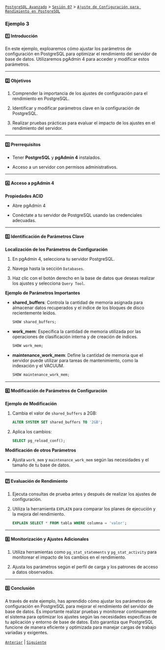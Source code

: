 [`PostgreSQL Avanzado`](../../../README.md) > [`Sesión 07`](../../README.md) > [`Ajuste de Configuración para Rendimiento en PostgreSQL`](../README.md)

### Ejemplo 3

#### 1️⃣ Introducción

En este ejemplo, exploaremos cómo ajustar los parámetros de configuración en PostgreSQL para optimizar el rendimiento del servidor de base de datos. Utilizaremos pgAdmin 4 para acceder y modificar estos parámetros.

---

#### 2️⃣ Objetivos

1. Comprender la importancia de los ajustes de configuración para el rendimiento en PostgreSQL.

2. Identificar y modificar parámetros clave en la configuración de PostgreSQL.

3. Realizar pruebas prácticas para evaluar el impacto de los ajustes en el rendimiento del servidor.

---

#### 3️⃣ Prerrequisitos

- Tener **PostgreSQL** y **pgAdmin 4** instalados.

- Acceso a un servidor con permisos administrativos.

---

#### 4️⃣ Acceso a pgAdmin 4

**Propiedades ACID**

- Abre pgAdmin 4

- Conéctate a tu servidor de PostgreSQL usando las credenciales adecuadas.

--- 

#### 5️⃣ Identificación de Parámetros Clave

**Localización de los Parámetros de Configuración**

1. En pgAdmin 4, selecciona tu servidor PostgreSQL.

2. Navega hasta la sección `Databases`.

3. Haz clic con el botón derecho en la base de datos que deseas realizar los ajustes y selecciona `Query Tool`.

**Ejemplo de Parámetros Importantes**

- **shared_buffers**: Controla la cantidad de memoria asignada para almacenar datos recuperados y el índice de los bloques de disco recientemente leídos.

   ```sql
   SHOW shared_buffers;
   ```

- **work_mem**: Especifica la cantidad de memoria utilizada por las operaciones de clasificación interna y de creación de índices.

   ```sql
   SHOW work_mem;
   ```

- **maintenance_work_mem**: Define la cantidad de memoria que el servidor puede utilizar para tareas de mantenimiento, como la indexación y el VACUUM.

   ```sql
   SHOW maintenance_work_mem;
   ```

---

#### 6️⃣ Modificación de Parámetros de Configuración

**Ejemplo de Modificación**

1. Cambia el valor de `shared_buffers` a 2GB:

   ```sql
   ALTER SYSTEM SET shared_buffers TO '2GB';
   ```

2. Aplica los cambios:

   ```sql
   SELECT pg_reload_conf();
   ```

**Modificación de otros Parámetros**

- Ajusta `work_mem` y `maintenance_work_mem` según las necesidades y el tamaño de tu base de datos.

---

#### 7️⃣ Evaluación de Rendimiento

1. Ejecuta consultas de prueba antes y después de realizar los ajustes de configuración.

2. Utiliza la herramienta `EXPLAIN` para comparar los planes de ejecución y la mejora del rendimiento.

   ```sql
   EXPLAIN SELECT * FROM tabla WHERE columna = 'valor';
   ```

---

#### 8️⃣ Monitorización y Ajustes Adicionales

1. Utiliza herramientas como `pg_stat_statements` y `pg_stat_activity` para monitorear el impacto de los cambios en el rendimiento.

2. Ajusta los parámetros según el perfil de carga y los patrones de acceso a datos observados.

--- 

#### 9️⃣ Conclusión

A través de este ejemplo, has aprendido cómo ajustar los parámetros de configuración en PostgreSQL para mejorar el rendimiento del servidor de base de datos. Es importante realizar pruebas y monitorear continuamente el sistema para optimizar los ajustes según las necesidades específicas de tu aplicación y entorno de base de datos. Esto garantiza que PostgreSQL funcione de manera eficiente y optimizada para manejar cargas de trabajo variadas y exigentes.


[`Anterior`](../README.md) | [`Siguiente`](../../tema04/README.md)
